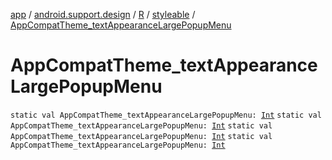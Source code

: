 [app](../../../index.md) / [android.support.design](../../index.md) / [R](../index.md) / [styleable](index.md) / [AppCompatTheme_textAppearanceLargePopupMenu](.)

# AppCompatTheme_textAppearanceLargePopupMenu

`static val AppCompatTheme_textAppearanceLargePopupMenu: `[`Int`](https://kotlinlang.org/api/latest/jvm/stdlib/kotlin/-int/index.html)
`static val AppCompatTheme_textAppearanceLargePopupMenu: `[`Int`](https://kotlinlang.org/api/latest/jvm/stdlib/kotlin/-int/index.html)
`static val AppCompatTheme_textAppearanceLargePopupMenu: `[`Int`](https://kotlinlang.org/api/latest/jvm/stdlib/kotlin/-int/index.html)
`static val AppCompatTheme_textAppearanceLargePopupMenu: `[`Int`](https://kotlinlang.org/api/latest/jvm/stdlib/kotlin/-int/index.html)